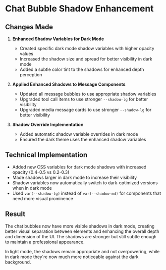 # Chat Bubble Shadow Enhancement

## Changes Made

1. **Enhanced Shadow Variables for Dark Mode**
   - Created specific dark mode shadow variables with higher opacity values
   - Increased the shadow size and spread for better visibility in dark mode
   - Added a subtle color tint to the shadows for enhanced depth perception

2. **Applied Enhanced Shadows to Message Components**
   - Updated all message bubbles to use appropriate shadow variables
   - Upgraded tool call items to use stronger `--shadow-lg` for better visibility
   - Upgraded media message cards to use stronger `--shadow-lg` for better visibility

3. **Shadow Override Implementation**
   - Added automatic shadow variable overrides in dark mode
   - Ensured the dark theme uses the enhanced shadow variables

## Technical Implementation

- Added new CSS variables for dark mode shadows with increased opacity (0.4-0.5 vs 0.2-0.3)
- Made shadows larger in dark mode to increase their visibility
- Shadow variables now automatically switch to dark-optimized versions when in dark mode
- Used `var(--shadow-lg)` instead of `var(--shadow-md)` for components that need more visual prominence

## Result

The chat bubbles now have more visible shadows in dark mode, creating better visual separation between elements and enhancing the overall depth and dimension of the UI. The shadows are stronger but still subtle enough to maintain a professional appearance.

In light mode, the shadows remain appropriate and not overpowering, while in dark mode they're now much more noticeable against the dark background.